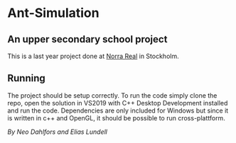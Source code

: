 # Ant-Simulation
## An upper secondary school project
This is a last year project done at [Norra Real](https://norrarealsgymnasium.stockholm.se/) in Stockholm.

## Running
The project should be setup correctly. To run the code simply clone the repo, open the solution in VS2019 with C++ Desktop Development installed and run the code. Dependencies are only included for Windows but since it is written in c++ and OpenGL, it should be possible to run cross-plattform.

_By Neo Dahlfors and Elias Lundell_
